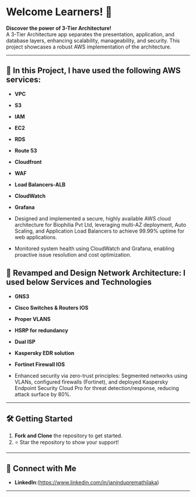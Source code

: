 # Welcome Learners! 👋

**Discover the power of 3-Tier Architecture!**  
A 3-Tier Architecture app separates the presentation, application, and database layers, enhancing scalability, manageability, and security. This project showcases a robust AWS implementation of the architecture.

---

## 🚀 **In this Project, I have used the following AWS services:**

- **VPC**  
- **S3**  
- **IAM**  
- **EC2**  
- **RDS**  
- **Route 53**
- **Cloudfront**
- **WAF**
- **Load Balancers-ALB**
- **CloudWatch**
- **Grafana**

- Designed and implemented a secure, highly available AWS cloud architecture for Biophilia Pvt Ltd, leveraging multi-AZ deployment, Auto Scaling, and Application Load Balancers to achieve 99.99% uptime for web applications.
- Monitored system health using CloudWatch and Grafana, enabling proactive issue resolution and cost optimization.

  
## 🚀 **Revamped and Design Network Architecture: I used below Services and Technologies**

- **GNS3**
- **Cisco Switches & Routers IOS**
- **Proper VLANS**
- **HSRP for redundancy**
- **Dual ISP**
- **Kaspersky EDR solution**
- **Fortinet Firewall IOS**

- Enhanced security via zero-trust principles: Segmented networks using VLANs, configured firewalls (Fortinet), and deployed Kaspersky Endpoint Security Cloud Pro for threat detection/response, reducing attack surface by 80%.


---

## 🛠️ **Getting Started**

1. **Fork and Clone** the repository to get started.  
2. ⭐ Star the repository to show your support!

---

## 📌 **Connect with Me**  
- **LinkedIn**:(https://www.linkedin.com/in/janindupremathilaka)
   
---


